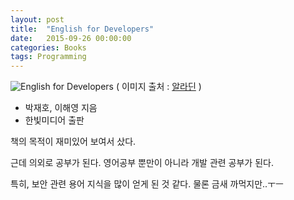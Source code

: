 ```yaml
---
layout: post
title:  "English for Developers"
date:   2015-09-26 00:00:00 
categories: Books
tags: Programming
---
```


![English for Developers](http://image.aladin.co.kr/product/6526/71/cover/8968482195_1.jpg)
( 이미지 출처 : [알라딘](http://www.aladin.co.kr/shop/wproduct.aspx?ItemId=65267102) )

 * 박재호, 이해영 지음
 * 한빛미디어 출판

책의 목적이 재미있어 보여서 샀다. 

근데 의외로 공부가 된다. 
영어공부 뿐만이 아니라 개발 관련 공부가 된다.

<!--more-->

특히, 보안 관련 용어 지식을 많이 얻게 된 것 같다.
물론 금새 까먹지만..ㅜㅡ 
